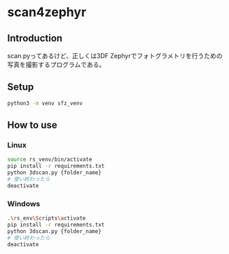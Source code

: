 # scan4zephyr

## Introduction

scan.pyってあるけど、正しくは3DF Zephyrでフォトグラメトリを行うための写真を撮影するプログラムである。

## Setup

```bash
python3 -m venv sfz_venv
```

## How to use

### Linux

```bash
source rs_venv/bin/activate
pip install -r requirements.txt
python 3dscan.py {folder_name}
# 使い終わったら
deactivate
```

### Windows

```bash
.\rs_env\Scripts\activate
pip install -r requirements.txt
python 3dscan.py {folder_name}
# 使い終わったら
deactivate
```
